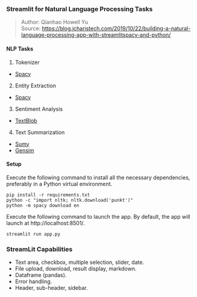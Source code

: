 ### Streamlit for Natural Language Processing Tasks

> Author: Qianhao Howell Yu        
> Source: https://blog.jcharistech.com/2019/10/22/building-a-natural-language-processing-app-with-streamlitspacy-and-python/    


#### NLP Tasks
1. Tokenizer
  - [Spacy](https://spacy.io/api/doc)
2. Entity Extraction
  - [Spacy](https://spacy.io/api/doc)
3. Sentiment Analysis
  - [TextBlob](https://textblob.readthedocs.io/en/dev/)
4. Text Summarization
  - [Sumy](https://pypi.org/project/sumy/)
  - [Gensim](https://pypi.org/project/gensim/)

#### Setup
Execute the following command to install all the necessary dependencies, preferably in a Python virtual environment.
```shell
pip install -r requirements.txt
python -c "import nltk; nltk.download('punkt')"
python -m spacy download en
```

Execute the following command to launch the app. By default, the app will launch at http://localhost:8501/.
```shell
streamlit run app.py
```

### StreamLit Capabilities
- Text area, checkbox, multiple selection, slider, date.
- File upload, download, result display, markdown.
- Dataframe (pandas).
- Error handling.
- Header, sub-header, sidebar.
